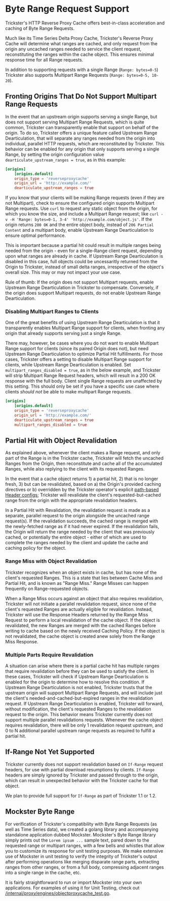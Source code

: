# Byte Range Request Support

Trickster's HTTP Reverse Proxy Cache offers best-in-class acceleration and caching of Byte Range Requests.

Much like its Time Series Delta Proxy Cache, Trickster's Reverse Proxy Cache will determine what ranges are cached, and only request from the origin any uncached ranges needed to service the client request, reconstituting the ranges within the cache object. This ensures minimal response time for all Range requests.

In addition to supporting requests with a single Range (`Range: bytes=0-5`) Trickster also supports Multipart Range Requests (`Range: bytes=0-5, 10-20`).

## Fronting Origins That Do Not Support Multipart Range Requests

In the event that an upstream origin supports serving a single Range, but does not support serving Multipart Range Requests, which is quite common, Trickster can transparently enable that support on behalf of the origin. To do so, Trickster offers a unique feature called Upstream Range Dearticulation, that will separate any ranges needed from the origin into individual, parallel HTTP requests, which are reconstituted by Trickster. This behavior can be enabled for any origin that only supports serving a single Range, by setting the origin configuration value `dearticulate_upstream_ranges = true`, as in this example:

```toml
[origins]
    [origins.default]
    origin_type = 'reverseproxycache'
    origin_url = 'http://example.com/'
    dearticulate_upstream_ranges = true
```

If you know that your clients will be making Range requests (even if they are not Multipart), check to ensure the configured origin supports Multipart Range requests. Use `curl` to request any static object from the origin, for which you know the size, and include a Multipart Range request; like `curl -v -H 'Range: bytes=0-1, 3-4' 'http://example.com/object.js'`. If the origin returns `200 OK` and the entire object body, instead of `206 Partial Content` and a multipart body, enable Upstream Range Dearticulation to ensure optimal performance.

This is important because a partial hit could result in multiple ranges being needed from the origin - even for a single-Range client request, depending upon what ranges are already in cache. If Upstream Range Dearticulation is disabled in this case, full objects could be uncessaritly returned from the Origin to Trickster, instead of small delta ranges, irrespective of the object's overall size. This may or may not impact your use case.

Rule of thumb: If the origin does not support Multipart requests, enable Upstream Range Dearticulation in Trickster to compensate. Conversely, if the origin does support Multipart requests, do not enable Upstream Range Dearticulation.

### Disabling Multipart Ranges to Clients

One of the great benefits of using Upstream Range Dearticulation is that it transparently enables Multipart Range support for clients, when fronting any origin that already supports serving just a single Range.

There may, however, be cases where you do not want to enable Multipart Range support for clients (since its paired Origin does not), but need Upstream Range Dearticulation to optimize Partial Hit fulfillments. For those cases, Trickster offers a setting to disable Multipart Range support for clients, while Upstream Range Dearticulation is enabled. Set `multipart_ranges_disabled = true`, as in the below example, and Trickster will strip Multipart Range Request headers, which will result in a 200 OK response with the full body. Client single Range requests are unaffected by this setting. This should only be set if you have a specific use case where clients _should not_ be able to make multipart Range requests.

```toml
[origins]
    [origins.default]
    origin_type = 'reverseproxycache'
    origin_url = 'http://example.com/'
    dearticulate_upstream_ranges = true
    multipart_ranges_disabled = true
```

## Partial Hit with Object Revalidation

As explained above, whenever the client makes a Range request, and only part of the Range is in the Trickster cache, Trickster will fetch the uncached Ranges from the Origin, then reconstitute and cache all of the accumulated Ranges, while also replying to the client with its requested Ranges.

In the event that a cache object returns 1) a partial hit, 2) that is no longer fresh, 3) but can be revalidated, based on a) the Origin's provided caching directives or b) overridden by the Trickster operator's explicit [path-based Header configs](/docs/paths.md); Trickster will revalidate the client's requested-but-cached range from the origin with the appropriate revalidation headers.

In a Partial Hit with Revalidation, the revalidation request is made as a separate, parallel request to the origin alongside the uncached range request(s). If the revalidation succeeds, the cached range is merged with the newly-fetched range as if it had never expired. If the revalidation fails, the Origin will return the range needed by the client that was previously cached, or potentially the entire object - either of which are used to complete the ranges needed by the client and update the cache and caching policy for the object.

### Range Miss with Object Revalidation

Trickster recognizes when an object exists in cache, but has none of the client's requested Ranges. This is a state that lies between Cache Miss and Partial Hit, and is known as "Range Miss." Range Misses can happen frequently on Range-requested objects.

When a Range Miss occurs against an object that also requires revalidation, Trickster will not initiate a parallel revalidation request, since none of the client's requested Ranges are actually eligible for revalidation. Instead, Trickster will use the Response Headers returned by the Range Miss Request to perform a local revalidation of the cache object. If the object is revalidated, the new Ranges are merged with the cached Ranges before writing to cache based on the newly received Caching Policy. If the object is not revalidated, the cache object is created anew solely from the Range Miss Response.

### Multiple Parts Require Revalidation

A situation can arise where there is a partial cache hit has multiple ranges that require revalidation before they can be used to satisfy the client. In these cases, Trickster will check if Upstream Range Dearticulation is enabled for the origin to determine how to resolve this condition. If Upstream Range Dearticulation is not enabled, Trickster trusts that the upstream origin will support Multipart Range Requests, and will include just the client's needed-and-cached-but-expired ranges in the revalidation request. If Upstream Range Dearticulation is enabled, Trickster will forward, without modification, the client's requested Ranges to the revalidation request to the origin. This behavior means Trickster currently does not support multiple parallel revalidations requests. Whenever the cache object requires revalidation, there will be only 1 revalidation request upstream, and 0 to N additional parallel upstream range requests as required to fulfill a partial hit.

## If-Range Not Yet Supported

Trickster currently does not support revalidation based on `If-Range` request headers, for use with partial download resumptions by clients.  `If-Range` headers are simply ignored by Trickster and passed through to the origin, which can result in unexpected behavior with the Trickster cache for that object.

 We plan to provide full support for `If-Range` as part of Trickster 1.1 or 1.2.

## Mockster Byte Range

For verification of Trickster's compatibility with Byte Range Requests (as well as Time Series data), we created a golang library and accompanying standalone application dubbed Mockster. Mockster's Byte Range library simply prints out the `Lorem ipsum ...` sample text, pared down to the requested range or multipart ranges, with a few bells and whistles that allow you to customize its response for unit testing purposes. We make extensive use of Mockster in unit testing to verify the integrity of Trickster's output after performing operations like merging disparate range parts, extracting ranges from other ranges, or from a full body, compressing adjacent ranges into a single range in the cache, etc.

It is fairly straightforward to run or import Mockster into your own applications. For examples of using it for Unit Testing, check out [/internal/proxy/engines/objectproxycache_test.go](https://github.com/trickstercache/trickster/blob/main/pkg/proxy/engines/objectproxycache_test.go).
